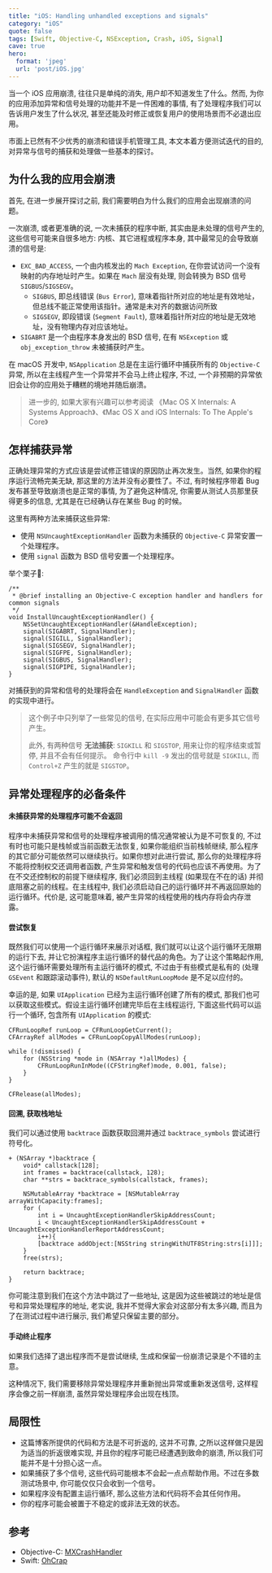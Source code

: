 ```yaml
---
title: "iOS: Handling unhandled exceptions and signals"
category: "iOS"
quote: false
tags: [Swift, Objective-C, NSException, Crash, iOS, Signal]
cave: true
hero:
  format: 'jpeg'
  url: 'post/iOS.jpg'
---
```

当一个 iOS 应用崩溃, 往往只是单纯的消失, 用户却不知道发生了什么。然而, 为你的应用添加异常和信号处理的功能并不是一件困难的事情, 有了处理程序我们可以告诉用户发生了什么状况, 甚至还能及时修正或恢复用户的使用场景而不必退出应用。

市面上已然有不少优秀的崩溃和错误手机管理工具, 本文本着方便测试迭代的目的, 对异常与信号的捕获和处理做一些基本的探讨。

## 为什么我的应用会崩溃

首先, 在进一步展开探讨之前, 我们需要明白为什么我们的应用会出现崩溃的问题。

一次崩溃, 或者更准确的说, 一次未捕获的程序中断, 其实由是未处理的信号产生的, 这些信号可能来自很多地方: 内核、其它进程或程序本身, 其中最常见的会导致崩溃的信号是:

* `EXC_BAD_ACCESS`, 一个由内核发出的 `Mach Exception`, 在你尝试访问一个没有映射的内存地址时产生。如果在 `Mach` 层没有处理, 则会转换为 BSD 信号 `SIGBUS`/`SIGSEGV`。
  * `SIGBUS`, 即总线错误 (`Bus Error`), 意味着指针所对应的地址是有效地址，但总线不能正常使用该指针。通常是未对齐的数据访问所致
  * `SIGSEGV`, 即段错误 (`Segment Fault`), 意味着指针所对应的地址是无效地址，没有物理内存对应该地址。
* `SIGABRT` 是一个由程序本身发出的 BSD 信号, 在有 `NSException` 或 `obj_exception_throw` 未被捕获时产生。

在 macOS 开发中, `NSApplication` 总是在主运行循环中捕获所有的 `Objective-C` 异常, 所以在主线程产生一个异常并不会马上终止程序, 不过, 一个非预期的异常依旧会让你的应用处于糟糕的境地并随后崩溃。

> 进一步的, 如果大家有兴趣可以参考阅读 《Mac OS X Internals: A Systems Approach》、《Mac OS X and iOS Internals: To The Apple's Core》

## 怎样捕获异常

正确处理异常的方式应该是尝试修正错误的原因防止再次发生。当然, 如果你的程序运行流畅完美无缺, 那这里的方法并没有必要性了。不过, 有时候程序带着 Bug 发布甚至导致崩溃也是正常的事情, 为了避免这种情况, 你需要从测试人员那里获得更多的信息, 尤其是在已经确认存在某些 Bug 的时候。

这里有两种方法来捕获这些异常:

* 使用 `NSUncaughtExceptionHandler` 函数为未捕获的 `Objective-C` 异常安置一个处理程序。
* 使用 `signal` 函数为 BSD 信号安置一个处理程序。

举个栗子🌰:

```objc
/**
 * @brief installing an Objective-C exception handler and handlers for common signals
 */
void InstallUncaughtExceptionHandler() {
    NSSetUncaughtExceptionHandler(&HandleException);
    signal(SIGABRT, SignalHandler);
    signal(SIGILL, SignalHandler);
    signal(SIGSEGV, SignalHandler);
    signal(SIGFPE, SignalHandler);
    signal(SIGBUS, SignalHandler);
    signal(SIGPIPE, SignalHandler);
}
```

对捕获到的异常和信号的处理将会在 `HandleException` and `SignalHandler` 函数的实现中进行。

> 这个例子中只列举了一些常见的信号, 在实际应用中可能会有更多其它信号产生。
>
> 此外, 有两种信号 **无法捕获**: `SIGKILL` 和 `SIGSTOP`, 用来让你的程序结束或暂停, 并且不会有任何提示。
> 命令行中 `kill -9` 发出的信号就是 `SIGKILL`, 而 `Control+Z` 产生的就是 `SIGSTOP`。


## 异常处理程序的必备条件

#### 未捕获异常的处理程序可能不会返回

程序中未捕获异常和信号的处理程序被调用的情况通常被认为是不可恢复的, 不过有时也可能只是栈帧或当前函数无法恢复, 如果你能组织当前栈帧继续, 那么程序的其它部分可能依然可以继续执行。如果你想对此进行尝试, 那么你的处理程序将不能将控制权交还调用者函数, 产生异常和触发信号的代码也应该不再使用。为了在不交还控制权的前提下继续程序, 我们必须回到主线程 (如果现在不在的话) 并彻底阻塞之前的线程。在主线程中, 我们必须启动自己的运行循环并不再返回原始的运行循环。代价是, 这可能意味着, 被产生异常的线程使用的栈内存将会内存泄露。

#### 尝试恢复

既然我们可以使用一个运行循环来展示对话框, 我们就可以让这个运行循环无限期的运行下去, 并让它扮演程序主运行循环的替代品的角色。为了让这个策略起作用, 这个运行循环需要处理所有主运行循环的模式, 不过由于有些模式是私有的 (处理 `GSEvent` 和跟踪滚动事件), 默认的 `NSDefaultRunLoopMode` 是不足以应付的。

幸运的是, 如果 `UIApplication` 已经为主运行循环创建了所有的模式, 那我们也可以获取这些模式。假设主运行循环创建完毕后在主线程运行, 下面这些代码可以运行一个循环, 包含所有 `UIApplication` 的模式:

```objc
CFRunLoopRef runLoop = CFRunLoopGetCurrent();
CFArrayRef allModes = CFRunLoopCopyAllModes(runLoop);

while (!dismissed) {
    for (NSString *mode in (NSArray *)allModes) {
        CFRunLoopRunInMode((CFStringRef)mode, 0.001, false);
    }
}

CFRelease(allModes);
```

#### 回溯, 获取栈地址

我们可以通过使用 `backtrace` 函数获取回溯并通过 `backtrace_symbols` 尝试进行符号化。

```objc
+ (NSArray *)backtrace {
    void* callstack[128];
    int frames = backtrace(callstack, 128);
    char **strs = backtrace_symbols(callstack, frames);

    NSMutableArray *backtrace = [NSMutableArray arrayWithCapacity:frames];
    for (
        int i = UncaughtExceptionHandlerSkipAddressCount;
        i < UncaughtExceptionHandlerSkipAddressCount + UncaughtExceptionHandlerReportAddressCount;
        i++){
        [backtrace addObject:[NSString stringWithUTF8String:strs[i]]];
    }
    free(strs);

    return backtrace;
}
```

你可能注意到我们在这个方法中跳过了一些地址, 这是因为这些被跳过的地址是信号和异常处理程序的地址, 老实说, 我并不觉得大家会对这部分有太多兴趣, 而且为了在测试过程中进行展示, 我们希望只保留主要的部分。

#### 手动终止程序

如果我们选择了退出程序而不是尝试继续, 生成和保留一份崩溃记录是个不错的主意。

这种情况下, 我们需要移除异常处理程序并重新抛出异常或重新发送信号, 这样程序会像之前一样崩溃, 虽然异常处理程序会出现在栈顶。

## 局限性

* 这篇博客所提供的代码和方法是不可折返的, 这并不可靠, 之所以这样做只是因为适当的折返很难实现, 并且你的程序可能已经遭遇到致命的崩溃, 所以我们可能并不是十分担心这一点。
* 如果捕获了多个信号, 这些代码可能根本不会起一点点帮助作用。不过在多数测试场景中, 你可能仅仅只会收到一个信号。
* 如果程序没有配置主运行循环, 那么这些方法和代码将不会其任何作用。
* 你的程序可能会被置于不稳定的或非法无效的状态。

## 参考

* Objective-C: [MXCrashHandler](https://github.com/Meniny/MXCrashHandler-in-Objective-C)
* Swift: [OhCrap](https://github.com/Meniny/OhCrap)

